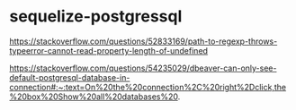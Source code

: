 # sequelize-postgressql

https://stackoverflow.com/questions/52833169/path-to-regexp-throws-typeerror-cannot-read-property-length-of-undefined

https://stackoverflow.com/questions/54235029/dbeaver-can-only-see-default-postgresql-database-in-connection#:~:text=On%20the%20connection%2C%20right%2Dclick,the%20box%20Show%20all%20databases%20.
